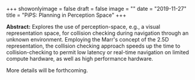 +++
showonlyimage = false
draft = false
image = ""
date  = "2019-11-27"
title = "PiPS: Planning in Perception Space"
+++

**Abstract:** Explores the use of perception-space, e.g., a visual
representation space, for collision checking during navigation through
an unknown environment.  Employing the Marr's concept of the 2.5D
representation, the collision checking approach speeds up the time to
collision-checking to permit low latency or real-time navigation on
limited compute hardware, as well as high performance hardware.
<!--more-->

More details will be forthcoming.

